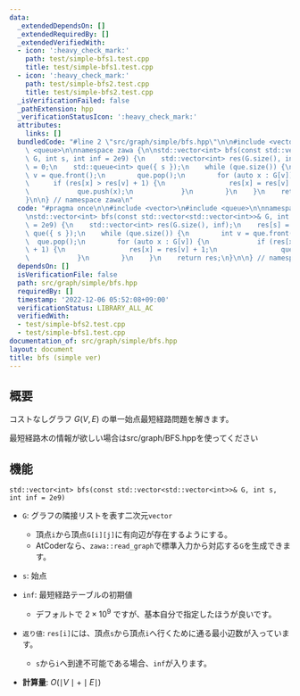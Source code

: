```yaml
---
data:
  _extendedDependsOn: []
  _extendedRequiredBy: []
  _extendedVerifiedWith:
  - icon: ':heavy_check_mark:'
    path: test/simple-bfs1.test.cpp
    title: test/simple-bfs1.test.cpp
  - icon: ':heavy_check_mark:'
    path: test/simple-bfs2.test.cpp
    title: test/simple-bfs2.test.cpp
  _isVerificationFailed: false
  _pathExtension: hpp
  _verificationStatusIcon: ':heavy_check_mark:'
  attributes:
    links: []
  bundledCode: "#line 2 \"src/graph/simple/bfs.hpp\"\n\n#include <vector>\n#include\
    \ <queue>\n\nnamespace zawa {\n\nstd::vector<int> bfs(const std::vector<std::vector<int>>&\
    \ G, int s, int inf = 2e9) {\n    std::vector<int> res(G.size(), inf);\n    res[s]\
    \ = 0;\n    std::queue<int> que({ s });\n    while (que.size()) {\n        int\
    \ v = que.front();\n        que.pop();\n        for (auto x : G[v]) {\n      \
    \      if (res[x] > res[v] + 1) {\n                res[x] = res[v] + 1;\n    \
    \            que.push(x);\n            }\n        }\n    }\n    return res;\n\
    }\n\n} // namespace zawa\n"
  code: "#pragma once\n\n#include <vector>\n#include <queue>\n\nnamespace zawa {\n\
    \nstd::vector<int> bfs(const std::vector<std::vector<int>>& G, int s, int inf\
    \ = 2e9) {\n    std::vector<int> res(G.size(), inf);\n    res[s] = 0;\n    std::queue<int>\
    \ que({ s });\n    while (que.size()) {\n        int v = que.front();\n      \
    \  que.pop();\n        for (auto x : G[v]) {\n            if (res[x] > res[v]\
    \ + 1) {\n                res[x] = res[v] + 1;\n                que.push(x);\n\
    \            }\n        }\n    }\n    return res;\n}\n\n} // namespace zawa\n"
  dependsOn: []
  isVerificationFile: false
  path: src/graph/simple/bfs.hpp
  requiredBy: []
  timestamp: '2022-12-06 05:52:08+09:00'
  verificationStatus: LIBRARY_ALL_AC
  verifiedWith:
  - test/simple-bfs2.test.cpp
  - test/simple-bfs1.test.cpp
documentation_of: src/graph/simple/bfs.hpp
layout: document
title: bfs (simple ver)
---
```


## 概要
コストなしグラフ $G(V, E)$ の単一始点最短経路問題を解きます。

最短経路木の情報が欲しい場合はsrc/graph/BFS.hppを使ってください

## 機能

`std::vector<int> bfs(const std::vector<std::vector<int>>& G, int s, int inf = 2e9)`
- `G`: グラフの隣接リストを表す二次元`vector`
	- 頂点`i`から頂点`G[i][j]`に有向辺が存在するようにする。
	- AtCoderなら、`zawa::read_graph`で標準入力から対応する`G`を生成できます。

- `s`: 始点

- `inf`: 最短経路テーブルの初期値
	- デフォルトで $2\times 10^9$ ですが、基本自分で指定したほうが良いです。

- `返り値`: `res[i]`には、頂点`s`から頂点`i`へ行くために通る最小辺数が入っています。
	- `s`から`i`へ到達不可能である場合、`inf`が入ります。

- **計算量**: $O(\mid V \mid + \mid E \mid)$
